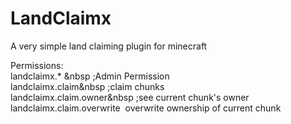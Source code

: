 # LandClaimx
A very simple land claiming plugin for minecraft

Permissions:  
landclaimx.*&nbsp;&nbsp&nbsp;;Admin Permission  
landclaimx.claim&nbsp&nbsp;;claim chunks  
landclaimx.claim.owner&nbsp&nbsp;;see current chunk's owner  
landclaimx.claim.overwrite&nbsp;&nbsp;overwrite ownership of current chunk  
